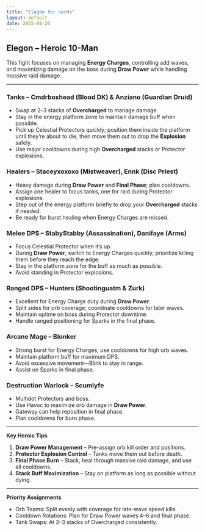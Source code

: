 ```yaml
---
title: "Elegon for nerds"
layout: default
date: 2025-08-26
---
```


## Elegon – Heroic 10-Man

This fight focuses on managing **Energy Charges**, controlling add waves, and maximizing damage on the boss during **Draw Power** while handling massive raid damage.

---

### Tanks – Cmdrboxhead (Blood DK) & Anziano (Guardian Druid)

* Swap at 2–3 stacks of **Overcharged** to manage damage.
* Stay in the energy platform zone to maintain damage buff when possible.
* Pick up Celestial Protectors quickly; position them inside the platform until they’re about to die, then move them out to drop the **Explosion** safely.
* Use major cooldowns during high **Overcharged** stacks or Protector explosions.

### Healers – Staceyxoxoxo (Mistweaver), Ennk (Disc Priest)

* Heavy damage during **Draw Power** and **Final Phase**; plan cooldowns.
* Assign one healer to focus tanks, one for raid during Protector explosions.
* Step out of the energy platform briefly to drop your **Overcharged** stacks if needed.
* Be ready for burst healing when Energy Charges are missed.

### Melee DPS – StabyStabby (Assassination), Danifaye (Arms)

* Focus Celestial Protector when it’s up.
* During **Draw Power**, switch to Energy Charges quickly; prioritize killing them before they reach the edge.
* Stay in the platform zone for the buff as much as possible.
* Avoid standing in Protector explosions.

### Ranged DPS – Hunters (Shootinguatm & Zurk)

* Excellent for Energy Charge duty during **Draw Power**.
* Split sides for orb coverage; coordinate cooldowns for later waves.
* Maintain uptime on boss during Protector downtime.
* Handle ranged positioning for Sparks in the final phase.

### Arcane Mage – Blonker

* Strong burst for Energy Charges; use cooldowns for high orb waves.
* Maintain platform buff for maximum DPS.
* Avoid excessive movement—Blink to stay in range.
* Assist on Sparks in final phase.

### Destruction Warlock – Scumlyfe

* Multidot Protectors and boss.
* Use Havoc to maximize orb damage in **Draw Power**.
* Gateway can help reposition in final phase.
* Plan cooldowns for burn phase.

---

**Key Heroic Tips**

1. **Draw Power Management** – Pre-assign orb kill order and positions.
2. **Protector Explosion Control** – Tanks move them out before death.
3. **Final Phase Burn** – Stack, heal through massive raid damage, and use all cooldowns.
4. **Stack Buff Maximization** – Stay on platform as long as possible without dying.

---

**Priority Assignments**

* Orb Teams: Split evenly with coverage for late-wave speed kills.
* Cooldown Rotations: Plan for Draw Power waves 4–6 and final phase.
* Tank Swaps: At 2–3 stacks of Overcharged consistently.
